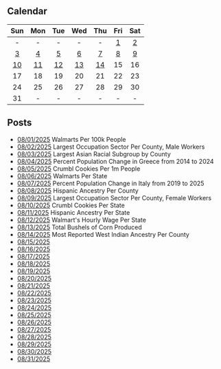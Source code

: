 ## Calendar

|Sun|Mon|Tue|Wed|Thu|Fri|Sat|
|:-:|:-:|:-:|:-:|:-:|:-:|:-:|
|-|-|-|-|-|[1](../../projects/stores/Walmart_Per_Capita/)|[2](../../projects/economics/Largest_Occupation_Sector_Per_County_Male/)|
|[3](../../projects/ethnicity/Largest_Asian_Subgroup_Per_County/) |[4](../../projects/demography/Population_Change_Greece_2014-2024/)|[5](../../projects/restaurants/Crumbl_Cookies_Per_Capita/)|[6](../../projects/stores/Walmart_Per_State/)|[7](../../projects/demography/Population_Change_Italy_2019-2025/)|[8](../../projects/ethnicity/Hispanic_Ancestry_Per_County/)|[9](../../projects/economics/Largest_Occupation_Sector_Per_County_Female/)|
|[10](../../projects/restaurants/Crumbl_Cookies_Per_State/)|[11](../../projects/ethnicity/Hispanic_Ancestry_Per_State/)|[12](../../projects/stores/Walmart_Wage_Per_State/)|[13](../../projects/agriculture/Corn_Production_Per_State/)|[14](../../projects/ethnicity/West_Indian_Per_County/)|15|16|
|17|18|19|20|21|22|23|
|24|25|26|27|28|29|30|
|31|-|-|-|-|-|-|

## Posts

* [08/01/2025](../../projects/stores/Walmart_Per_Capita/) Walmarts Per 100k People
* [08/02/2025](../../projects/economics/Largest_Occupation_Sector_Per_County_Male/) Largest Occupation Sector Per County, Male Workers
* [08/03/2025](../../projects/ethnicity/Largest_Asian_Subgroup_Per_County/) Largest Asian Racial Subgroup by County
* [08/04/2025](../../projects/demography/Population_Change_Greece_2014-2024/) Percent Population Change in Greece from 2014 to 2024
* [08/05/2025](../../projects/restaurants/Crumbl_Cookies_Per_Capita/) Crumbl Cookies Per 1m People
* [08/06/2025](../../projects/stores/Walmart_Per_State/) Walmarts Per State
* [08/07/2025](../../projects/demography/Population_Change_Italy_2019-2025/) Percent Population Change in Italy from 2019 to 2025
* [08/08/2025](../../projects/ethnicity/Hispanic_Ancestry_Per_County/) Hispanic Ancestry Per County
* [08/09/2025](../../projects/economics/Largest_Occupation_Sector_Per_County_Female/) Largest Occupation Sector Per County, Female Workers
* [08/10/2025](../../projects/restaurants/Crumbl_Cookies_Per_State/) Crumbl Cookies Per State
* [08/11/2025](../../projects/ethnicity/Hispanic_Ancestry_Per_State/) Hispanic Ancestry Per State
* [08/12/2025](../../projects/stores/Walmart_Wage_Per_State/) Walmart's Hourly Wage Per State
* [08/13/2025](../../projects/agriculture/Corn_Production_Per_State/) Total Bushels of Corn Produced
* [08/14/2025](../../projects/ethnicity/West_Indian_Per_County/) Most Reported West Indian Ancestry Per County
* [08/15/2025]()
* [08/16/2025]()
* [08/17/2025]()
* [08/18/2025]()
* [08/19/2025]()
* [08/20/2025]()
* [08/21/2025]()
* [08/22/2025]()
* [08/23/2025]()
* [08/24/2025]()
* [08/25/2025]()
* [08/26/2025]()
* [08/27/2025]()
* [08/28/2025]()
* [08/29/2025]()
* [08/30/2025]()
* [08/31/2025]()
